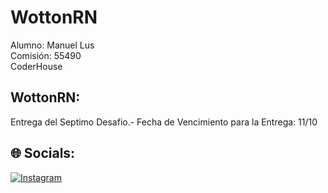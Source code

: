# WottonRN
Alumno: Manuel Lus<br>
Comisión: 55490<br>
CoderHouse<br>

## WottonRN:
Entrega del Septimo Desafio.-
Fecha de Vencimiento para la Entrega: 11/10



## 🌐 Socials:
[![Instagram](https://img.shields.io/badge/Instagram-%23E4405F.svg?logo=Instagram&logoColor=white)](https://instagram.com/Wotton.arg) 
